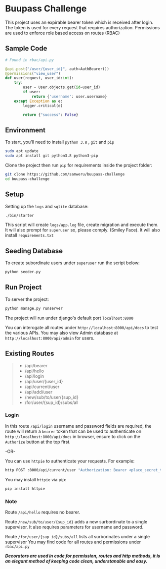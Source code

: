 Buupass Challenge
====

This project uses an expirable bearer token which is received after login.
The token is used for every request that requires authorization. 
Permissions are used to enforce role based access on routes (RBAC)

## Sample Code

```python
# Found in rbac/api.py

@api.post("/user/{user_id}", auth=AuthBearer())
@permissions("view_user")
def user(request, user_id:int):
    try:
        user = User.objects.get(id=user_id)
        if user:
            return {'username': user.username}
    except Exception as e:
        logger.critical(e)

        return {"success": False}
```

## Environment

To start, you'll need to install `python 3.8` , `git` and `pip`

```sh
sudo apt update
sudo apt install git python3.8 python3-pip
```
Clone the project then run `pip` for requirements inside the project folder:

```sh
git clone https://github.com/samweru/buupass-challenge
cd buupass-challenge
````
## Setup

Setting up the `logs` and `sqlite` database:

```sh
./bin/starter
```

This script will create `logs/app.log` file, create migration and execute them.
It will also prompt for `superuser` so, please comply. (Smiley Face).
It will also install `requirements.txt`

## Seeding Database

To create subordinate users under `superuser` run the script below: 

```sh
python seeder.py
```

## Run Project

To server the project:

```sh
python manage.py runserver
```

The project will run under django's default port `localhost:8000`

You can interogate all routes under `http://localhost:8000/api/docs` to test the various APIs.
You may also view Admin database at `http://localhost:8000/api/admin` for users.

## Existing Routes

> - /api/bearer
> - /api/hello
> - /api/login
> - /api/user/{user_id}
> - /api/current/user
> - /api/add/user
> - /new/sub/to/user/{sup_id}
> - /for/user/{sup_id}/subs/all

### Login

In this route `/api/login` username and password fields are required, the route will return
a `bearer` token that can be used to authenticate on `http://localhost:8000/api/docs` in browser, ensure to click on the `Authorize` button at the top first.

-OR-

You can use `httpie` to authenticate your requests. For example:

```sh
http POST :8000/api/current/user "Authorization: Bearer <place_secret_token_here>"
```

You may install `httpie` via pip:

```sh
pip install httpie
```

### Note

Route `/api/hello` requires no bearer.

Route `/new/sub/to/user/{sup_id}` adds a new surbordinate to a single supervisor. It also 
requires parameters for username and password.

Route `/for/user/{sup_id}/subs/all` lists all surborinates under a single supervisor
You may find code for all routes and permissions under `rbac/api.py`

***Decorators are used in code for permission, routes and http methods, it is an elegant method
of keeping code clean, understanable and easy.***